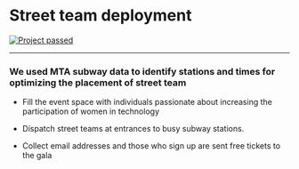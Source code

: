 # Street team deployment

[![Project passed](https://img.shields.io/badge/project-passed-success.svg)](https://img.shields.io/badge/project-passed-success.svg)

----
### We used MTA subway data to  identify stations and times for optimizing the placement of street team

- Fill the event space with individuals passionate about increasing the participation of women in technology

- Dispatch street teams at entrances to busy subway stations. 

- Collect email addresses and those who sign up are sent free tickets to the gala
